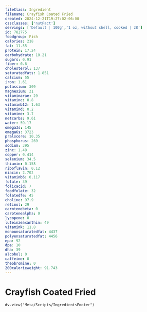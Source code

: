 ```yaml
---
fileClass: Ingredient
filename: Crayfish Coated Fried
created: 2024-12-21T19:27:02-06:00
cssclasses: ['nutFact']
servings: ['Default | 100g','1 oz, without shell, cooked | 28']
id: 782775
foodgroup: Fish
calories: 218
fat: 11.55
protein: 17.24
carbohydrate: 10.21
sugars: 0.91
fiber: 0.6
cholesterol: 137
saturatedfats: 1.851
calcium: 55
iron: 1.61
potassium: 309
magnesium: 31
vitaminarae: 29
vitaminc: 0.8
vitaminb12: 1.63
vitamind: 0.2
vitamine: 3.7
netcarbs: 9.61
water: 59.17
omega3s: 145
omega6s: 3723
pralscore: 10.35
phosphorus: 269
sodium: 395
zinc: 1.48
copper: 0.414
selenium: 34.5
thiamin: 0.158
riboflavin: 0.12
niacin: 2.702
vitaminb6: 0.117
folate: 39
folicacid: 7
foodfolate: 32
folatedfe: 45
choline: 97.9
retinol: 29
carotenebeta: 0
carotenealpha: 0
lycopene: 0
luteinzeaxanthin: 49
vitamink: 11.8
monounsaturatedfat: 4437
polyunsaturatedfat: 4456
epa: 92
dpa: 10
dha: 39
alcohol: 0
caffeine: 0
theobromine: 0
200calorieweight: 91.743
---
```


# Crayfish Coated Fried

```dataviewjs
dv.view("Meta/Scripts/IngredientsFooter")
```
